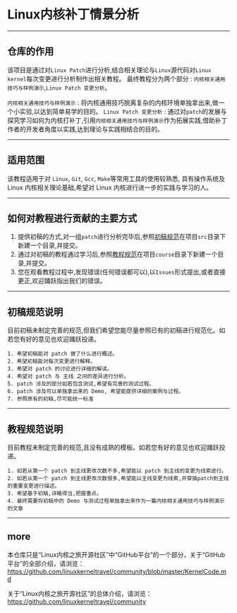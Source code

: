 # Linux内核补丁情景分析
----
## 仓库的作用

该项目是通过对`Linux Patch`进行分析,结合相关理论与`Linux`源代码对`Linux kernel`每次变更进行分析制作出相关教程。
最终教程分为两个部分 : `内核相关通用技巧与样例演示`,`Linux Patch 变更分析`。

`内核相关通用技巧与样例演示` : 将内核通用技巧脱离复杂的内核环境单独拿出来,做一个小实验,以达到简单易学的目的。
`Linux Patch 变更分析` : 通过对`patch`的发展与探究学习如何为内核打补丁,引用`内核相关通用技巧与样例演示`作为拓展实践,借助补丁作者的开发者角度以实践,达到理论与实践相结合的目的。

----
## 适用范围

该教程适用于对 `Linux`, `Git`, `Gcc`, `Make`等常用工具的使用较熟悉, 具有操作系统及 Linux 内核相关理论基础,希望对 Linux 内核进行进一步的实践与学习的人。

----
## 如何对教程进行贡献的主要方式
1. 提供初稿的方式,对一组`patch`进行分析完毕后,参照[初稿规范](#1)在项目`src`目录下新建一个目录,并提交。
2. 通过对初稿的教程通过学习后,参照[教程规范](#2)在项目`course`目录下新建一个目录,并提交。
3. 您在观看教程过程中,发现错误(任何错误都可以),以`Issues`形式提出,或者直接更正,欢迎踊跃指出我们的错误。
----
## <span id="1"> 初稿规范说明 </span>
目前初稿未制定完善的规范,但我们希望您能尽量参照已有的初稿进行规范化。如若您有好的意见也欢迎踊跃投递。
```
1. 希望初稿能对 patch 做了什么进行概述。
2. 希望初稿能对每次变更进行解释。
3. 希望对 patch 的讨论进行详细的解读。
4. 希望对 patch 与 主线 之间的差异进行分析。
5. patch 涉及的部分如若包含测试,希望有完善的测试过程。
6. patch 涉及可以单独拿出来的 Demo, 希望能提供详细的案例与过程。
7. 参照原有的初稿,尽可能统一标准
```
----
## <span id="2"> 教程规范说明 </span>
目前教程未制定完善的规范,且没有成熟的模板。如若您有好的意见也欢迎踊跃投递。
```
1. 如若从第一个 patch 到主线更改次数不多,希望能以 patch 到主线的变更为线索进行。
2. 如若从第一个 patch 到主线更改次数很多,希望能以主线变更为线索,并穿插patch到主线的重要变更进行描述。
3. 希望基于初稿,详略得当,把握重点。
4. 最终需要将初稿中的 Demo 与测试过程单独拿出来作为一篇内核相关通用技巧与样例演示的文章
```
----
## more

本仓库只是“Linux内核之旅开源社区”中“GitHub平台”的一个部分，关于“GitHub平台”的全部介绍，请浏览：
https://github.com/linuxkerneltravel/community/blob/master/KernelCode.md

关于“Linux内核之旅开源社区”的总体介绍，请浏览：
https://github.com/linuxkerneltravel/community

